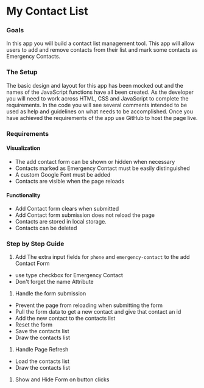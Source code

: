 # My Contact List

### Goals

In this app you will build a contact list management tool. This app will allow users to add and remove contacts from their list and mark some contacts as Emergency Contacts.

### The Setup

The basic design and layout for this app has been mocked out and the names of the JavaScript functions have all been created. As the developer you will need to work across HTML, CSS and JavaScript to complete the requirements. In the code you will see several comments intended to be used as help and guidelines on what needs to be accomplished. Once you have achieved the requirements of the app use GitHub to host the page live.

### Requirements

#### Visualization

- The add contact form can be shown or hidden when necessary
- Contacts marked as Emergency Contact must be easily distinguished
- A custom Google Font must be added
- Contacts are visible when the page reloads

#### Functionality

- Add Contact form clears when submitted
- Add Contact form submission does not reload the page
- Contacts are stored in local storage.
- Contacts can be deleted

### Step by Step Guide

1. Add The extra input fields for `phone` and `emergency-contact` to the add Contact Form

- use type checkbox for Emergency Contact
- Don't forget the name Attribute

1. Handle the form submission

- Prevent the page from reloading when submitting the form
- Pull the form data to get a new contact and give that contact an id
- Add the new contact to the contacts list
- Reset the form
- Save the contacts list
- Draw the contacts list

1. Handle Page Refresh

- Load the contacts list
- Draw the contacts list

1. Show and Hide Form on button clicks
